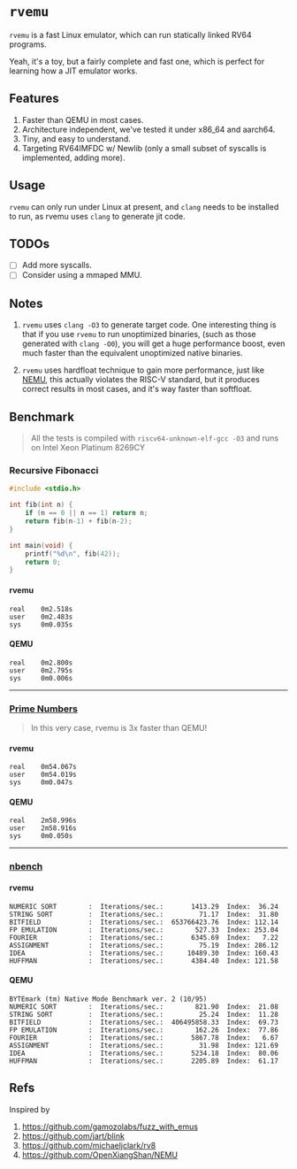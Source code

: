 # `rvemu`

`rvemu` is a fast Linux emulator, which can run statically linked RV64 programs.

Yeah, it's a toy, but a fairly complete and fast one, which is perfect for learning how a JIT emulator works.

## Features

1. Faster than QEMU in most cases.
2. Architecture independent, we've tested it under x86_64 and aarch64.
3. Tiny, and easy to understand.
4. Targeting RV64IMFDC w/ Newlib (only a small subset of syscalls is implemented, adding more).

## Usage

`rvemu` can only run under Linux at present, and `clang` needs to be installed to run, as rvemu uses `clang` to generate jit code.

## TODOs

- [ ] Add more syscalls.
- [ ] Consider using a mmaped MMU.

## Notes

1. `rvemu` uses `clang -O3` to generate target code. One interesting thing is that if you use `rvemu` to run unoptimized binaries, (such as those generated with `clang -O0`), you will get a huge performance boost, even much faster than the equivalent unoptimized native binaries.

2. `rvemu` uses hardfloat technique to gain more performance, just like [NEMU](https://github.com/OpenXiangShan/NEMU), this actually violates the RISC-V standard, but it produces correct results in most cases, and it's way faster than softfloat.


## Benchmark

> All the tests is compiled with `riscv64-unknown-elf-gcc -O3` and runs on Intel Xeon Platinum 8269CY

### Recursive Fibonacci

```c
#include <stdio.h>

int fib(int n) {
    if (n == 0 || n == 1) return n;
    return fib(n-1) + fib(n-2);
}

int main(void) {
    printf("%d\n", fib(42));
    return 0;
}
```

#### rvemu

```
real    0m2.518s
user    0m2.483s
sys     0m0.035s
```

#### QEMU

```
real    0m2.800s
user    0m2.795s
sys     0m0.006s
```

---

### [Prime Numbers](https://github.com/tsoding/prime-benchmark/blob/master/prime.c)

> In this very case, rvemu is 3x faster than QEMU!

#### rvemu

```
real    0m54.067s
user    0m54.019s
sys     0m0.047s
```

#### QEMU

```
real    2m58.996s
user    2m58.916s
sys     0m0.050s
```

---

### [nbench](https://github.com/nfinit/ansibench/tree/master/nbench)

#### rvemu

```
NUMERIC SORT        :  Iterations/sec.:       1413.29  Index:  36.24
STRING SORT         :  Iterations/sec.:         71.17  Index:  31.80
BITFIELD            :  Iterations/sec.:  653766423.76  Index: 112.14
FP EMULATION        :  Iterations/sec.:        527.33  Index: 253.04
FOURIER             :  Iterations/sec.:       6345.69  Index:   7.22
ASSIGNMENT          :  Iterations/sec.:         75.19  Index: 286.12
IDEA                :  Iterations/sec.:      10489.30  Index: 160.43
HUFFMAN             :  Iterations/sec.:       4384.40  Index: 121.58
```

#### QEMU

```
BYTEmark (tm) Native Mode Benchmark ver. 2 (10/95)
NUMERIC SORT        :  Iterations/sec.:        821.90  Index:  21.08
STRING SORT         :  Iterations/sec.:         25.24  Index:  11.28
BITFIELD            :  Iterations/sec.:  406495858.33  Index:  69.73
FP EMULATION        :  Iterations/sec.:        162.26  Index:  77.86
FOURIER             :  Iterations/sec.:       5867.78  Index:   6.67
ASSIGNMENT          :  Iterations/sec.:         31.98  Index: 121.69
IDEA                :  Iterations/sec.:       5234.18  Index:  80.06
HUFFMAN             :  Iterations/sec.:       2205.89  Index:  61.17
```

## Refs

Inspired by

1. https://github.com/gamozolabs/fuzz_with_emus
2. https://github.com/jart/blink
3. https://github.com/michaeljclark/rv8
4. https://github.com/OpenXiangShan/NEMU
